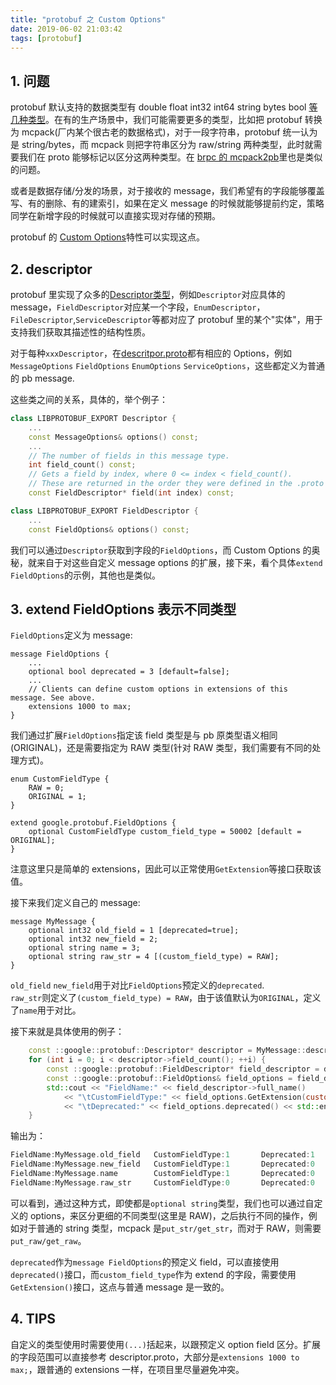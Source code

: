 ```yaml
---
title: "protobuf 之 Custom Options"
date: 2019-06-02 21:03:42
tags: [protobuf]
---
```


## 1. 问题

protobuf 默认支持的数据类型有 double float int32 int64 string bytes bool [等几种类型](https://developers.google.com/protocol-buffers/docs/proto#scalar)。在有的生产场景中，我们可能需要更多的类型，比如把 protobuf 转换为 mcpack(厂内某个很古老的数据格式)，对于一段字符串，protobuf 统一认为是 string/bytes，而 mcpack 则把字符串区分为 raw/string 两种类型，此时就需要我们在 proto 能够标记以区分这两种类型。在 [brpc 的 mcpack2pb](https://github.com/apache/incubator-brpc/tree/master/src/mcpack2pb)里也是类似的问题。

或者是数据存储/分发的场景，对于接收的 message，我们希望有的字段能够覆盖写、有的删除、有的建索引，如果在定义 message 的时候就能够提前约定，策略同学在新增字段的时候就可以直接实现对存储的预期。

protobuf 的 [Custom Options](https://developers.google.com/protocol-buffers/docs/proto#customoptions)特性可以实现这点。

## 2. descriptor

protobuf 里实现了众多的[Descriptor类型](https://github.com/protocolbuffers/protobuf/blob/master/src/google/protobuf/descriptor.h)，例如`Descriptor`对应具体的 message，`FieldDescriptor`对应某一个字段，`EnumDescriptor`，`FileDescriptor`,`ServiceDescriptor`等都对应了 protobuf 里的某个"实体"，用于支持我们获取其描述性的结构性质。

对于每种`xxxDescriptor`，在[descritpor.proto](https://github.com/protocolbuffers/protobuf/blob/master/src/google/protobuf/descriptor.proto)都有相应的 Options，例如`MessageOptions` `FieldOptions` `EnumOptions` `ServiceOptions`，这些都定义为普通的 pb message.

这些类之间的关系，具体的，举个例子：

```cpp
class LIBPROTOBUF_EXPORT Descriptor {
    ...
    const MessageOptions& options() const;
    ...
    // The number of fields in this message type.
    int field_count() const;
    // Gets a field by index, where 0 <= index < field_count().
    // These are returned in the order they were defined in the .proto file.
    const FieldDescriptor* field(int index) const;

class LIBPROTOBUF_EXPORT FieldDescriptor {
    ...
    const FieldOptions& options() const;
```
我们可以通过`Descriptor`获取到字段的`FieldOptions`，而 Custom Options 的奥秘，就来自于对这些自定义 message options 的扩展，接下来，看个具体`extend FieldOptions`的示例，其他也是类似。

## 3. extend FieldOptions 表示不同类型

`FieldOptions`定义为 message:

```
message FieldOptions {
    ...
    optional bool deprecated = 3 [default=false];
    ...
    // Clients can define custom options in extensions of this message. See above.
    extensions 1000 to max;
}
```

我们通过扩展`FieldOptions`指定该 field 类型是与 pb 原类型语义相同(ORIGINAL)，还是需要指定为 RAW 类型(针对 RAW 类型，我们需要有不同的处理方式)。

```
enum CustomFieldType {
    RAW = 0;
    ORIGINAL = 1;
}

extend google.protobuf.FieldOptions {
    optional CustomFieldType custom_field_type = 50002 [default = ORIGINAL];
}
```

注意这里只是简单的 extensions，因此可以正常使用`GetExtension`等接口获取该值。

接下来我们定义自己的 message:

```
message MyMessage {
    optional int32 old_field = 1 [deprecated=true];
    optional int32 new_field = 2;
    optional string name = 3;
    optional string raw_str = 4 [(custom_field_type) = RAW];
}
```

`old_field` `new_field`用于对比`FieldOptions`预定义的`deprecated`.  
`raw_str`则定义了`(custom_field_type) = RAW`，由于该值默认为`ORIGINAL`，定义了`name`用于对比。  

接下来就是具体使用的例子：

```cpp
    const ::google::protobuf::Descriptor* descriptor = MyMessage::descriptor();
    for (int i = 0; i < descriptor->field_count(); ++i) {
        const ::google::protobuf::FieldDescriptor* field_descriptor = descriptor->field(i);
        const ::google::protobuf::FieldOptions& field_options = field_descriptor->options();
        std::cout << "FieldName:" << field_descriptor->full_name()
            << "\tCustomFieldType:" << field_options.GetExtension(custom_field_type)
            << "\tDeprecated:" << field_options.deprecated() << std::endl;
    }
```

输出为：

```cpp
FieldName:MyMessage.old_field   CustomFieldType:1       Deprecated:1
FieldName:MyMessage.new_field   CustomFieldType:1       Deprecated:0
FieldName:MyMessage.name        CustomFieldType:1       Deprecated:0
FieldName:MyMessage.raw_str     CustomFieldType:0       Deprecated:0
```

可以看到，通过这种方式，即使都是`optional string`类型，我们也可以通过自定义的 options，来区分更细的不同类型(这里是 RAW)，之后执行不同的操作，例如对于普通的 string 类型，mcpack 是`put_str/get_str`，而对于 RAW，则需要`put_raw/get_raw`。

`deprecated`作为`message FieldOptions`的预定义 field，可以直接使用`deprecated()`接口，而`custom_field_type`作为 extend 的字段，需要使用`GetExtension()`接口，这点与普通 message 是一致的。

## 4. TIPS

自定义的类型使用时需要使用`(...)`括起来，以跟预定义 option field 区分。扩展的字段范围可以直接参考 descriptor.proto，大部分是`extensions 1000 to max;`，跟普通的 extensions 一样，在项目里尽量避免冲突。
